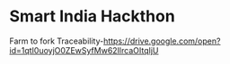 # Smart India Hackthon 
Farm to fork Traceability-https://drive.google.com/open?id=1qtI0uoyjO0ZEwSyfMw62IlrcaOItqIjU 
